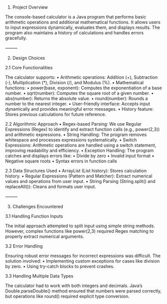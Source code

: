 1. Project Overview

The console-based calculator is a Java program that performs basic arithmetic operations and additional mathematical functions. It allows users to input expressions dynamically, evaluates them, and displays results. The program also maintains a history of calculations and handles errors gracefully.

⸻

2. Design Choices

2.1 Core Functionalities

The calculator supports:
• Arithmetic operations: Addition (+), Subtraction (-), Multiplication (*), Division (/), and Modulus (%).
• Mathematical functions:
• power(base, exponent): Computes the exponentiation of a base number.
• sqrt(number): Computes the square root of a given number.
• abs(number): Returns the absolute value.
• round(number): Rounds a number to the nearest integer.
• User-friendly interface: Accepts input dynamically and provides meaningful error messages.
• History feature: Stores previous calculations for future reference.

2.2 Algorithmic Approach
• Regex-based Parsing: We use Regular Expressions (Regex) to identify and extract function calls (e.g., power(2,3)) and arithmetic expressions.
• String Handling: The program removes whitespace and processes expressions systematically.
• Switch Expressions: Arithmetic operations are handled using a switch statement, improving readability and efficiency.
• Exception Handling: The program catches and displays errors like:
• Divide by zero
• Invalid input format
• Negative square roots
• Syntax errors in function calls

2.3 Data Structures Used
• ArrayList (List<String> history): Stores calculation history.
• Regular Expressions (Pattern and Matcher): Extract numerical values and operations from user input.
• String Parsing (String.split() and replaceAll()): Cleans and formats user input.

⸻

3. Challenges Encountered

3.1 Handling Function Inputs

The initial approach attempted to split input using simple string methods. However, complex functions like power(2,3) required Regex matching to properly extract numerical arguments.

3.2 Error Handling

Ensuring robust error messages for incorrect expressions was difficult. The solution involved:
• Implementing custom exceptions for cases like division by zero.
• Using try-catch blocks to prevent crashes.

3.3 Handling Multiple Data Types

The calculator had to work with both integers and decimals. Java’s Double.parseDouble() method ensured that numbers were parsed correctly, but operations like round() required explicit type conversion.